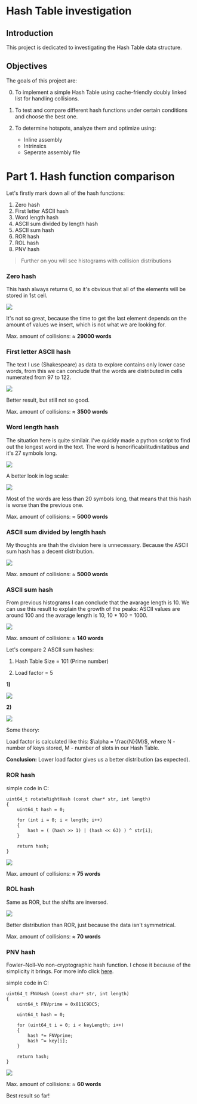 # Hash Table investigation

## Introduction

This project is dedicated to investigating the Hash Table data structure.

## Objectives

The goals of this project are:

0. To implement a simple Hash Table using cache-friendly doubly linked list for handling collisions.

1. To test and compare different hash functions under certain conditions and choose the best one.

2. To determine hotspots, analyze them and optimize using:

    * Inline assembly
    * Intrinsics
    * Seperate assembly file

# Part 1. Hash function comparison

Let's firstly mark down all of the hash functions:

1. Zero hash
2. First letter ASCII hash
3. Word length hash
4. ASCII sum divided by length hash
5. ASCII sum hash
6. ROR hash
7. ROL hash
8. PNV hash

> Further on you will see histograms with collision distributions  

### Zero hash

This hash always returns 0, so it's obvious that all of the elements will be stored in 1st cell.

![](histograms/Zero%20hash.png)

It's not so great, because the time to get the last element depends on the amount of values we insert, which is not what we are looking for.

Max. amount of collisions: $\approx$ **29000 words**

### First letter ASCII hash

The text I use (Shakespeare) as data to explore contains only lower case words, from this we can conclude that the words are distributed in cells numerated from 97 to 122.

![](histograms/First%20char%20hash.png)

Better result, but still not so good.

Max. amount of collisions: $\approx$ **3500 words**

### Word length hash

The situation here is quite similair. I've quickly made a python script to find out the longest word in the text. 
The word is honorificabilitudinitatibus and it's 27 symbols long.

![](histograms/String%20length%20hash.png)

A better look in log scale:

![](histograms/String%20length%20hash%20(log).png)

Most of the words are less than 20 symbols long, that means that this hash is worse than the previous one.

Max. amount of collisions: $\approx$ **5000 words**

### ASCII sum divided by length hash

My thoughts are thah the division here is unnecessary. Because the ASCII sum hash has a decent distribution.

![](histograms/ASCII%20sum%20divided%20by%20length%20hash.png)

Max. amount of collisions: $\approx$ **5000 words**

### ASCII sum hash

From previous histograms I can conclude that the avarage length is 10. We can use this result to explain the growth of the peaks: ASCII values are around 100 and the avarage length is 10, 10 * 100 = 1000.   

![](histograms/ASCII%20sum%20hash.png)

Max. amount of collisions: $\approx$ **140 words**

Let's compare 2 ASCII sum hashes:

1. Hash Table Size = 101 (Prime number)

2. Load factor = 5

**1)**

![](histograms/ASCII%20sum%20hash%20(101%20buckets).png)

**2)**

![](histograms/ASCII%20sum%20hash%20(Load%20factor%20=%205).png)

Some theory:

Load factor is calculated like this: $\alpha = \frac{N}{M}$, where N - number of keys stored, M - number of slots in our Hash Table. 

**Conclusion:** Lower load factor gives us a better distribution (as expected).

### ROR hash

simple code in C:

```
uint64_t rotateRightHash (const char* str, int length)
{
    uint64_t hash = 0;

    for (int i = 0; i < length; i++)
    {
        hash = ( (hash >> 1) | (hash << 63) ) ^ str[i]; 
    }

    return hash;    
}
```
![](histograms/ROR%20hash.png)

Max. amount of collisions: $\approx$ **75 words**

### ROL hash

Same as ROR, but the shifts are inversed.

![](histograms/ROL%20hash.png)


Better distribution than ROR, just because the data isn't symmetrical.

Max. amount of collisions: $\approx$ **70 words**

### PNV hash

Fowler–Noll–Vo non-cryptographic hash function. I chose it because of the simplicity it brings. For more info click [here](https://en.wikipedia.org/wiki/Fowler%E2%80%93Noll%E2%80%93Vo_hash_function).

simple code in C:

```
uint64_t FNVHash (const char* str, int length)
{
    uint64_t FNVprime = 0x811C9DC5;

    uint64_t hash = 0;

    for (uint64_t i = 0; i < keyLength; i++)
    {
        hash *= FNVprime;
        hash ^= key[i];
    }

    return hash;
}
```

![](histograms/FNV%20hash.png)

Max. amount of collisions: $\approx$ **60 words**

Best result so far!










